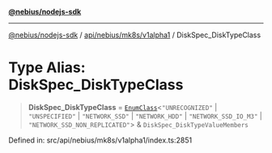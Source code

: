 [**@nebius/nodejs-sdk**](../../../../../README.md)

***

[@nebius/nodejs-sdk](../../../../../README.md) / [api/nebius/mk8s/v1alpha1](../README.md) / DiskSpec\_DiskTypeClass

# Type Alias: DiskSpec\_DiskTypeClass

> **DiskSpec\_DiskTypeClass** = [`EnumClass`](../../../../../runtime/protos/enum/type-aliases/EnumClass.md)\<`"UNRECOGNIZED"` \| `"UNSPECIFIED"` \| `"NETWORK_SSD"` \| `"NETWORK_HDD"` \| `"NETWORK_SSD_IO_M3"` \| `"NETWORK_SSD_NON_REPLICATED"`\> & `DiskSpec_DiskTypeValueMembers`

Defined in: src/api/nebius/mk8s/v1alpha1/index.ts:2851
